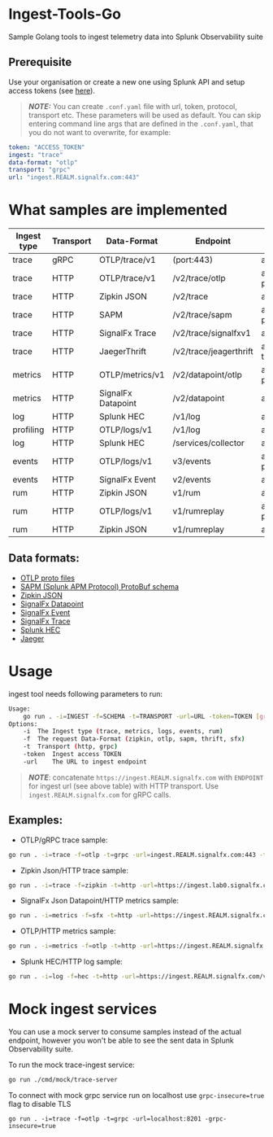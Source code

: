 # Ingest-Tools-Go
Sample Golang tools to ingest telemetry data into Splunk Observability suite

## Prerequisite
Use your organisation or create a new one using Splunk API and setup access tokens (see [here](https://github.com/LukaszSwolkien/ingest-tools)).

> **_NOTE:_**
You can create `.conf.yaml` file with url, token, protocol, transport etc. These parameters will be used as default. You can skip entering command line args that are defined in the `.conf.yaml`, that you do not want to overwrite, for example: 
```yaml
token: "ACCESS_TOKEN"
ingest: "trace"
data-format: "otlp"
transport: "grpc"
url: "ingest.REALM.signalfx.com:443"
```

# What samples are implemented

|Ingest type | Transport | Data-Format        | Endpoint               | Content-Type           | Sample  |
|------------|-----------|--------------------|------------------------|------------------------|---------|
|trace       |   gRPC    | OTLP/trace/v1      | (port:443)             | application/grpc       | &check; |
|trace       |   HTTP    | OTLP/trace/v1      | /v2/trace/otlp         | application/x-protobuf | &cross; |
|trace       |   HTTP    | Zipkin JSON        | /v2/trace              | application/json       | &check; |
|trace       |   HTTP    | SAPM               | /v2/trace/sapm         | application/x-protobuf | &cross; |
|trace       |   HTTP    | SignalFx Trace     | /v2/trace/signalfxv1   | application/json       | &cross; |
|trace       |   HTTP    | JaegerThrift       | /v2/trace/jeagerthrift | application/x-thrift   | &cross; |
|metrics     |   HTTP    | OTLP/metrics/v1    | /v2/datapoint/otlp     | application/x-protobuf | &check; |
|metrics     |   HTTP    | SignalFx Datapoint | /v2/datapoint          | application/json       | &check; |
|log         |   HTTP    | Splunk HEC         | /v1/log                | application/json       | &check; |
|profiling   |   HTTP    | OTLP/logs/v1       | /v1/log                | application/json       | &cross; |
|log         |   HTTP    | Splunk HEC         | /services/collector    | application/json       | &cross; |
|events      |   HTTP    | OTLP/logs/v1       | v3/events              | application/x-protobuf | &cross; |
|events      |   HTTP    | SignalFx Event     | v2/events              | application/json       | &cross; |
|rum         |   HTTP    | Zipkin JSON        | v1/rum                 | application/json       | &cross; |
|rum         |   HTTP    | OTLP/logs/v1       | v1/rumreplay           | application/x-protobuf | &cross; |
|rum         |   HTTP    | Zipkin JSON        | v1/rumreplay           | application/json       | &cross; |
## Data formats:

* [OTLP proto files](https://github.com/open-telemetry/opentelemetry-proto/tree/main/opentelemetry/proto) 
* [SAPM (Splunk APM Protocol) ProtoBuf schema](https://github.com/signalfx/sapm-proto)
* [Zipkin JSON](https://zipkin.io/pages/data_model.html)
* [SignalFx Datapoint](https://dev.splunk.com/observability/reference/api/ingest_data/latest#endpoint-send-metrics)
* [SignalFx Event](https://dev.splunk.com/observability/reference/api/ingest_data/latest#endpoint-send-events)
* [SignalFx Trace](https://dev.splunk.com/observability/reference/api/ingest_data/latest#endpoint-sendtraces)
* [Splunk HEC](https://docs.splunk.com/Documentation/Splunk/latest/Data/FormatEventsforHTTPEventCollector)
* [Jaeger](https://www.jaegertracing.io/docs/1.41/apis/)

# Usage

ingest tool needs following parameters to run:
```bash
Usage:
    go run . -i=INGEST -f=SCHEMA -t=TRANSPORT -url=URL -token=TOKEN [grpc-insecure=false]
Options:
    -i  The Ingest type (trace, metrics, logs, events, rum)
    -f  The request Data-Format (zipkin, otlp, sapm, thrift, sfx)
    -t  Transport (http, grpc)
    -token  Ingest access TOKEN
    -url    The URL to ingest endpoint
```

> **_NOTE_**: concatenate `https://ingest.REALM.signalfx.com` with `ENDPOINT` for ingest url (see above table) with HTTP transport. Use `ingest.REALM.signalfx.com` for gRPC calls.

## Examples:

* OTLP/gRPC trace sample:
```bash
go run . -i=trace -f=otlp -t=grpc -url=ingest.REALM.signalfx.com:443 -token=TOKEN
```

* Zipkin Json/HTTP trace sample:
```bash
go run . -i=trace -f=zipkin -t=http -url=https://ingest.lab0.signalfx.com/v2/trace -token=TOKEN
```

* SignalFx Json Datapoint/HTTP metrics sample:
```bash
go run . -i=metrics -f=sfx -t=http -url=https://ingest.REALM.signalfx.com/v2/datapoint -token=TOKEN
```

* OTLP/HTTP metrics sample:
```bash
go run . -i=metrics -f=otlp -t=http -url=https://ingest.REALM.signalfx.com/v2/datapoint/otlp -token=TOKEN
```

* Splunk HEC/HTTP log sample:
```bash
go run . -i=log -f=hec -t=http -url=https://ingest.REALM.signalfx.com/v1/logs -token=TOKEN
```

# Mock ingest services
You can use a mock server to consume samples instead of the actual endpoint, however you won't be able to see the sent data in Splunk Observability suite.

To run the mock trace-ingest service:

```bash
go run ./cmd/mock/trace-server
```

To connect with mock grpc service run on localhost use `grpc-insecure=true` flag to disable TLS

```
go run . -i=trace -f=otlp -t=grpc -url=localhost:8201 -grpc-insecure=true
```